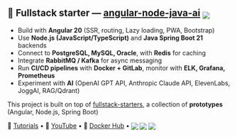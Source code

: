 ## 🚀 Fullstack starter — [angular-node-java-ai](https://github.com/ganatan/angular-node-java-ai) <sub><img src="https://img.shields.io/badge/stars-808-blue?style=flat&logo=github&logoColor=white" /></sub>

- Build with **Angular 20** (SSR, routing, Lazy loading, PWA, Bootstrap)  
- Use **Node.js (JavaScript/TypeScript)** and **Java Spring Boot 21** backends  
- Connect to **PostgreSQL, MySQL, Oracle**, with **Redis** for caching  
- Integrate **RabbitMQ / Kafka** for async messaging  
- Run **CI/CD pipelines** with **Docker + GitLab**, monitor with **ELK, Grafana, Prometheus**  
- Experiment with **AI** (OpenAI GPT API, Anthropic Claude API, ElevenLabs, JoggAI, RAG/Qdrant)

This project is built on top of [fullstack-starters](https://github.com/ganatan/fullstack-starters), a collection of **prototypes** (Angular, Node.js, Spring Boot) 

📘 [Tutorials](https://www.ganatan.com/en/tutorials) • 🎥 [YouTube](https://www.youtube.com/@ganatan) • 🐳 [Docker Hub](https://hub.docker.com/u/ganatan) • <sub><img src="https://img.shields.io/badge/Followers-444-blue?style=flat&logo=github" /> <img src="https://img.shields.io/badge/★%20Stars-1.6k-blue?style=flat&logo=github" /> <img src="https://img.shields.io/badge/Commits-1964-blue?style=flat&logo=git" /></sub>
